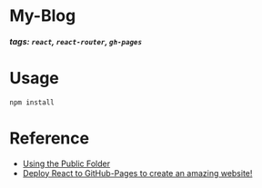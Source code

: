 My-Blog
===

##### tags: `react`, `react-router`, `gh-pages`

Usage
===

```
npm install
```

Reference
===

* [Using the Public Folder](https://facebook.github.io/create-react-app/docs/using-the-public-folder) 
* [Deploy React to GitHub-Pages to create an amazing website!](https://codeburst.io/deploy-react-to-github-pages-to-create-an-amazing-website-42d8b09cd4d)
